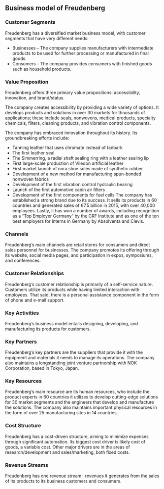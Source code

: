 Business model of Freudenberg
-----------------------------

 ### Customer Segments

 Freudenberg has a diversified market business model, with customer segments that have very different needs:

  * Businesses – The company supplies manufacturers with intermediate products to be used for further processing or manufactured in final goods.
 * Consumers – The company provides consumers with finished goods such as household products.
  ### Value Proposition

 Freudenberg offers three primary value propositions: accessibility, innovation, and brand/status.

 The company creates accessibility by providing a wide variety of options. It develops products and solutions in over 30 markets for thousands of applications; these include seals, nonwovens, medical products, specialty chemicals, filters, cleaning products, and vibration control components.

 The company has embraced innovation throughout its history. Its groundbreaking efforts include:

  * Tanning leather that uses chromate instead of tanbark
 * The first leather seal
 * The Simmerring, a radial shaft sealing ring with a leather sealing lip
 * First large-scale production of Viledon artificial leather
 * First market launch of nora shoe soles made of synthetic rubber
 * Development of a new method for manufacturing spun-bonded nonwoven fabrics
 * Development of the first vibration control hydraulic bearing
 * Launch of the first automotive cabin air filters
 * Development of the first components for fuel cells
  The company has established a strong brand due to its success. It sells its products in 60 countries and generated sales of €7.5 billion in 2015, with over 40,000 employees. Lastly, it has won a number of awards, including recognition as a “Top Employer Germany“ by the CRF Institute and as one of the ten best employers for interns in Germany by Absolventa and Clevis.

 ### Channels

 Freudenberg’s main channels are retail stores for consumers and direct sales personnel for businesses. The company promotes its offering through its website, social media pages, and participation in expos, symposiums, and conferences.

 ### Customer Relationships

 Freudenberg’s customer relationship is primarily of a self-service nature. Customers utilize its products while having limited interaction with employees. That said, there is a personal assistance component in the form of phone and e-mail support.

 ### Key Activities

 Freudenberg’s business model entails designing, developing, and manufacturing its products for customers.

 ### Key Partners

 Freudenberg’s key partners are the suppliers that provide it with the equipment and materials it needs to manage its operations. The company also maintains a longstanding joint venture partnership with NOK Corporation, based in Tokyo, Japan.

 ### Key Resources

 Freudenberg’s main resource are its human resources, who include the product experts in 60 countries it utilizes to develop cutting-edge solutions for 30 market segments and the engineers that develop and manufacture the solutions. The company also maintains important physical resources in the form of over 25 manufacturing sites in 14 countries.

 ### Cost Structure

 Freudenberg has a cost-driven structure, aiming to minimize expenses through significant automation. Its biggest cost driver is likely cost of goods, a variable cost. Other major drivers are in the areas of research/development and sales/marketing, both fixed costs.

 ### Revenue Streams

 Freudenberg has one revenue stream:  revenues it generates from the sales of its products to its business customers and consumers.